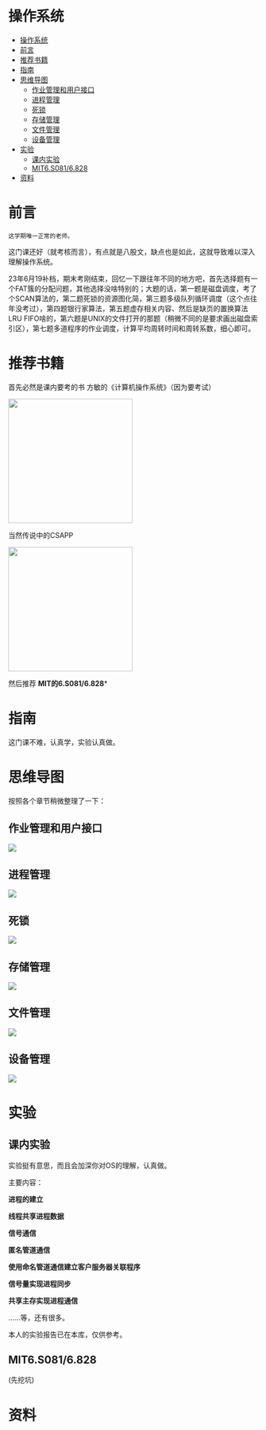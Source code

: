 # 操作系统
- [操作系统](#操作系统)
- [前言](#前言)
- [推荐书籍](#推荐书籍)
- [指南](#指南)
- [思维导图](#思维导图)
  - [作业管理和用户接口](#作业管理和用户接口)
  - [进程管理](#进程管理)
  - [死锁](#死锁)
  - [存储管理](#存储管理)
  - [文件管理](#文件管理)
  - [设备管理](#设备管理)
- [实验](#实验)
  - [课内实验](#课内实验)
  - [MIT6.S081/6.828](#mit6s0816828)
- [资料](#资料)

# 前言
    这学期唯一正常的老师。

这门课还好（就考核而言），有点就是八股文，缺点也是如此，这就导致难以深入理解操作系统。

23年6月19补档，期末考刚结束，回忆一下跟往年不同的地方吧，首先选择题有一个FAT簇的分配问题，其他选择没啥特别的；大题的话，第一题是磁盘调度，考了个SCAN算法的，第二题死锁的资源图化简，第三题多级队列循环调度（这个点往年没考过），第四题银行家算法，第五题虚存相关内容、然后是缺页的置换算法LRU FIFO啥的，第六题是UNIX的文件打开的那题（稍微不同的是要求画出磁盘索引区），第七题多道程序的作业调度，计算平均周转时间和周转系数，细心即可。

# 推荐书籍
首先必然是课内要考的书 方敏的《计算机操作系统》（因为要考试）
<div><img src="../../images/os-book1.png" width=250 /></div>

当然传说中的CSAPP
<div><img src="../../images/arch-book3.jpg" width=250 /></div>

然后推荐 **MIT的6.S081/6.828***

# 指南
这门课不难，认真学，实验认真做。

# 思维导图
按照各个章节稍微整理了一下：

## 作业管理和用户接口
<div><img src="ch2作业管理和用户接口.png" /></div>

## 进程管理
<div><img src="ch3进程管理.png" /></div>

## 死锁
<div><img src="ch4死锁.png" /></div>

## 存储管理
<div><img src="ch5存储管理.png" /></div>

## 文件管理
<div><img src="ch6文件管理.png" /></div>

## 设备管理
<div><img src="ch7设备管理.png" /></div>

# 实验

## 课内实验
实验挺有意思，而且会加深你对OS的理解，认真做。

主要内容：

**进程的建立**

**线程共享进程数据**

**信号通信**

**匿名管道通信**

**使用命名管道通信建立客户服务器关联程序**

**信号量实现进程同步**

**共享主存实现进程通信**

......等，还有很多。

本人的实验报告已在本库，仅供参考。 

## MIT6.S081/6.828

(先挖坑)

# 资料

